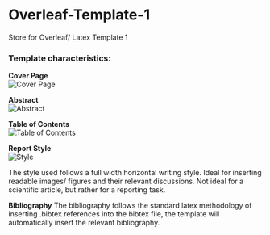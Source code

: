# Overleaf-Template-1
Store for Overleaf/ Latex Template 1

### Template characteristics:

**Cover Page** \
![Cover Page](https://user-images.githubusercontent.com/72265641/162932823-ea31e631-a130-43c2-9bff-66b9e2d3c1dd.png)

**Abstract** \
![Abstract](https://user-images.githubusercontent.com/72265641/162933622-c4ab5194-7112-43bd-bb59-288c35e39789.png)

**Table of Contents** \
![Table of Contents](https://user-images.githubusercontent.com/72265641/162933760-18584c8c-3c6d-419b-8248-03b6ecf7b79d.png)

**Report Style** \
![Style](https://user-images.githubusercontent.com/72265641/162934655-7ccaa9a4-2155-4d97-9037-b56a93a1e927.png)

The style used follows a full width horizontal writing style. Ideal for inserting readable images/ figures and their relevant discussions.
Not ideal for a scientific article, but rather for a reporting task.

**Bibliography**
The bibliography follows the standard latex methodology of inserting .bibtex references into the bibtex file, the template will automatically insert the relevant bibliography.

